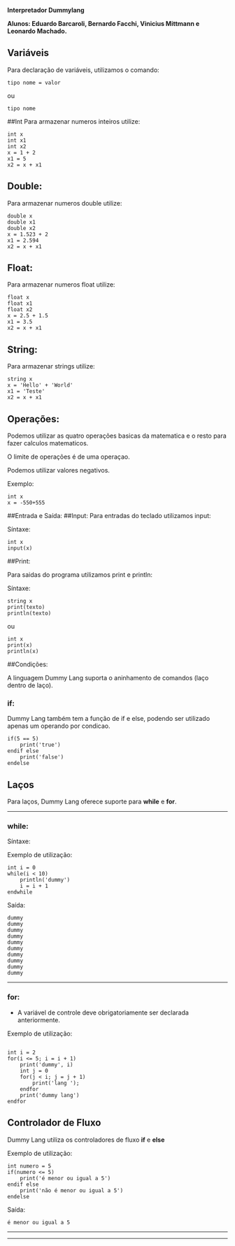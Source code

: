 **Interpretador Dummylang**

**Alunos: Eduardo Barcaroli, Bernardo Facchi, Vinicius Mittmann e Leonardo Machado.**


## Variáveis
Para declaração de variáveis, utilizamos o comando:
```
tipo nome = valor
```
ou
```
tipo nome
```

##Int
Para armazenar numeros inteiros utilize:

```
int x
int x1
int x2
x = 1 + 2
x1 = 5
x2 = x + x1
```

## Double:
Para armazenar numeros double utilize:

```
double x
double x1
double x2
x = 1.523 + 2 
x1 = 2.594
x2 = x + x1
```

## Float:
Para armazenar numeros float utilize:

```
float x
float x1
float x2
x = 2.5 + 1.5
x1 = 3.5
x2 = x + x1
```


## String:
Para armazenar strings utilize:

```
string x
x = 'Hello' + 'World' 
x1 = 'Teste'
x2 = x + x1
```

## Operações:
Podemos utilizar as quatro operações basicas da matematica e o resto para fazer calculos matematicos.

O limite de operações é de uma operaçao.

Podemos utilizar valores negativos.

Exemplo:
```
int x
x = -550+555
```

##Entrada e Saída:
##Input:
Para entradas do teclado utilizamos input:

Síntaxe:

```
int x
input(x)
```

##Print:

Para saidas do programa utilizamos print e println:

Síntaxe:

```
string x
print(texto)
println(texto)
```
ou
```
int x
print(x)
println(x)
```

##Condições:

A linguagem Dummy Lang suporta o aninhamento de comandos (laço dentro de laço).  
### **if**:
Dummy Lang também tem a função de if e else, podendo ser utilizado apenas um operando por condicao.
```
if(5 == 5)
    print('true')
endif else
    print('false')
endelse
```

## **Laços**
Para laços, Dummy Lang oferece suporte para **while** e **for**.

***

### **while**:
Síntaxe:

Exemplo de utilização:

```
int i = 0
while(i < 10)
    println('dummy')
    i = i + 1
endwhile
```
Saída:
```
dummy
dummy
dummy
dummy
dummy
dummy
dummy
dummy
dummy
dummy
```

***

### **for**:

- A variável de controle deve obrigatoriamente ser declarada anteriormente.

Exemplo de utilização:

```

int i = 2 
for(i <= 5; i = i + 1)
    print('dummy', i)
    int j = 0
    for(j < i; j = j + 1)
        print('lang ');
    endfor
    print('dummy lang')
endfor
```

## **Controlador de Fluxo**
Dummy Lang utiliza os controladores de fluxo **if** e **else**

Exemplo de utilização:
```
int numero = 5
if(numero <= 5)
    print('é menor ou igual a 5')
endif else
    print('não é menor ou igual a 5')
endelse

```
Saída:
```
é menor ou igual a 5
```
***
***
